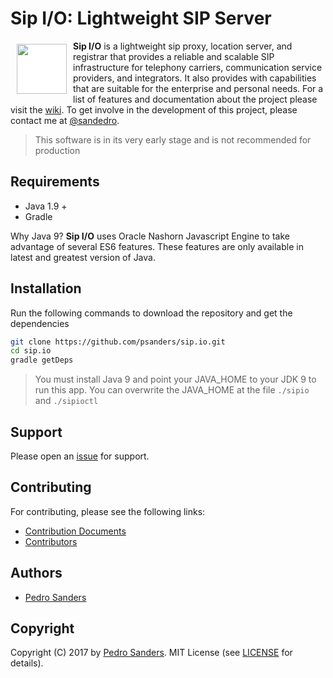# Sip I/O: Lightweight SIP Server

<a href="https://github.com/psanders/sip.io"><img src="https://raw.githubusercontent.com/wiki/psanders/sip.io/images/logo.png" align="left" hspace="10" vspace="5" width="80" style="background-color: #fff"></a>

**Sip I/O** is a lightweight sip proxy, location server, and registrar that provides a reliable and scalable SIP infrastructure for telephony carriers, communication service providers, and integrators. It also provides with capabilities that are suitable for the enterprise and personal needs. For a list of features and documentation about the project please visit the [wiki](https://github.com/psanders/sip.io/wiki/Home). To get involve in the development of this project, please contact me at [@sandedro](https://twitter.com/sandedro).

> This software is in its very early stage and is not recommended for production

## Requirements

* Java 1.9 +
* Gradle

Why Java 9? **Sip I/O** uses Oracle Nashorn Javascript Engine to take advantage of several ES6 features. These features are only available in latest and greatest version of Java.

## Installation

Run the following commands to download the repository and get the dependencies

```bash
git clone https://github.com/psanders/sip.io.git
cd sip.io
gradle getDeps
```

> You must install Java 9 and point your JAVA_HOME to your JDK 9 to run this app. You can overwrite the JAVA_HOME at the 
> file `./sipio` and `./sipioctl`

## Support

Please open an [issue](https://github.com/psanders/sip.io/issues) for support.

## Contributing

For contributing, please see the following links:

 - [Contribution Documents](https://github.com/psanders/sip.io/blob/master/CONTRIBUTING.md)
 - [Contributors](https://github.com/psanders/sip.io/graphs/contributors)

## Authors
 - [Pedro Sanders](https://github.com/psanders)

## Copyright
Copyright (C) 2017 by [Pedro Sanders](https://github.com/psanders). MIT License (see [LICENSE](https://github.com/psanders/sip.io/blob/master/LICENSE) for details).
